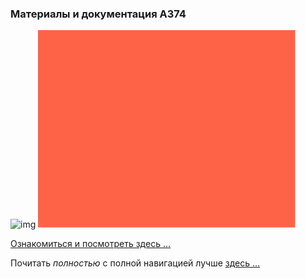 ### Материалы и документация **А374**

![img](https://2.bp.blogspot.com/-A1cKli6OGno/YJb2wrG-6-I/AAAAAAAAGjQ/GH0plASBHjIdgXEDmAYQx-id8GMxyOgoACK4BGAYYCw/s320/a374ru-706089.png)
<svg
   width="411.53415"
   height="315.68317"
   viewBox="0 0 411.53415 315.68317"
   version="1.1"
   id="svg5"
   sodipodi:docname="x.svg"
   inkscape:export-filename="xx.svg"
   inkscape:export-xdpi="96"
   inkscape:export-ydpi="96"
   inkscape:version="1.2 (dc2aeda, 2022-05-15)"
   inkscape:dataloss="true"
   xmlns:inkscape="http://www.inkscape.org/namespaces/inkscape"
   xmlns:sodipodi="http://sodipodi.sourceforge.net/DTD/sodipodi-0.dtd"
   xmlns="http://www.w3.org/2000/svg"
   xmlns:svg="http://www.w3.org/2000/svg">
  <sodipodi:namedview
     id="namedview7"
     pagecolor="#ffffff"
     bordercolor="#000000"
     borderopacity="0.25"
     inkscape:showpageshadow="false"
     inkscape:pageopacity="0.0"
     inkscape:pagecheckerboard="false"
     inkscape:deskcolor="#d1d1d1"
     inkscape:document-units="px"
     showgrid="false"
     borderlayer="true"
     showborder="true"
     inkscape:zoom="0.95982316"
     inkscape:cx="26.567394"
     inkscape:cy="287.03204"
     inkscape:window-width="1644"
     inkscape:window-height="1035"
     inkscape:window-x="148"
     inkscape:window-y="23"
     inkscape:window-maximized="0"
     inkscape:current-layer="layer1" />
  <defs
     id="defs2">
    <linearGradient
       id="linearGradient4518"
       inkscape:swatch="solid">
      <stop
         style="stop-color:#ff6347;stop-opacity:1;"
         offset="0"
         id="stop4516" />
    </linearGradient>
  </defs>
  <g
     inkscape:label="Слой 1"
     inkscape:groupmode="layer"
     id="layer1"
     transform="translate(-55.218506,-121.89745)">
    <rect
       style="opacity:1;fill:#ff6347;fill-opacity:1;fill-rule:nonzero;stroke-width:4.238;stroke-dasharray:none"
       id="rect7994"
       width="411.53415"
       height="315.68317"
       x="55.218506"
       y="121.89745" />
  </g>
</svg>

[Ознакомиться и посмотреть здесь …](https://a374.ru)

Почитать _полностью_ c полной навигацией лучше [здесь …](https://a374ru.readthedocs.io)
